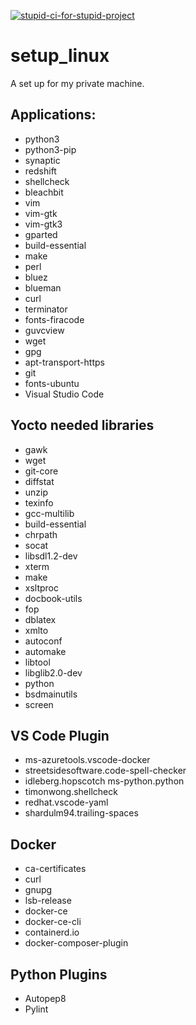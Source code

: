 [![stupid-ci-for-stupid-project](https://github.com/PeyamMaroufi/setup_linux/actions/workflows/ci.yml/badge.svg?branch=main)](https://github.com/PeyamMaroufi/setup_linux/actions/workflows/ci.yml)

# setup_linux
A set up for my private machine.

## Applications:
* python3   
* python3-pip   
* synaptic   
* redshift   
* shellcheck   
* bleachbit 
* vim   
* vim-gtk   
* vim-gtk3   
* gparted   
* build-essential   
* make   
* perl 
* bluez   
* blueman   
* curl   
* terminator   
* fonts-firacode   
* guvcview   
* wget 
* gpg   
* apt-transport-https   
* git   
* fonts-ubuntu
* Visual Studio Code

## Yocto needed libraries
* gawk 
* wget
* git-core
* diffstat 
* unzip 
* texinfo 
* gcc-multilib 
* build-essential 
* chrpath 
* socat 
* libsdl1.2-dev 
* xterm 
* make 
* xsltproc 
* docbook-utils 
* fop 
* dblatex 
* xmlto 
* autoconf 
* automake 
* libtool 
* libglib2.0-dev 
* python 
* bsdmainutils 
* screen

## VS Code Plugin
* ms-azuretools.vscode-docker 
* streetsidesoftware.code-spell-checker 
* idleberg.hopscotch ms-python.python
* timonwong.shellcheck 
* redhat.vscode-yaml 
* shardulm94.trailing-spaces

## Docker
* ca-certificates 
* curl 
* gnupg 
* lsb-release 
* docker-ce 
* docker-ce-cli 
* containerd.io 
* docker-composer-plugin

## Python Plugins
* Autopep8
* Pylint

